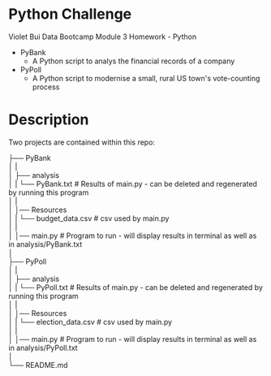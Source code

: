 # Python Challenge
Violet Bui
Data Bootcamp Module 3 Homework - Python
- PyBank
    - A Python script to analys the financial records of a company
- PyPoll
    - A Python script to modernise a small, rural US town's vote-counting process

# Description
Two projects are contained within this repo:

├── PyBank  
│   |  
│   ├── analysis  
│   |   └── PyBank.txt             # Results of main.py - can be deleted and regenerated by running this program  
│   |  
│   │── Resources  
│   |   └── budget_data.csv        # csv used by main.py  
│   |  
│   │── main.py                    # Program to run - will display results in terminal as well as in analysis/PyBank.txt  
│  
├── PyPoll  
│   |  
│   ├── analysis  
│   |   └── PyPoll.txt             # Results of main.py - can be deleted and regenerated by running this program  
│   |  
│   │── Resources  
│   |   └── election_data.csv      # csv used by main.py  
│   |  
│   │── main.py                    # Program to run - will display results in terminal as well as in analysis/PyPoll.txt  
│  
└── README.md  
